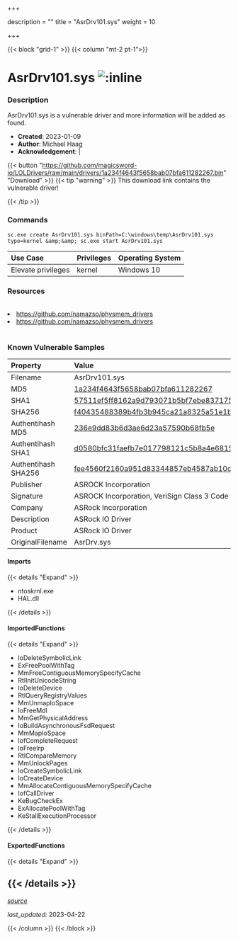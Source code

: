 +++

description = ""
title = "AsrDrv101.sys"
weight = 10

+++


{{< block "grid-1" >}}
{{< column "mt-2 pt-1">}}


# AsrDrv101.sys ![:inline](/images/twitter_verified.png) 


### Description

AsrDrv101.sys is a vulnerable driver and more information will be added as found.

- **Created**: 2023-01-09
- **Author**: Michael Haag
- **Acknowledgement**:  | [](https://twitter.com/)

{{< button "https://github.com/magicsword-io/LOLDrivers/raw/main/drivers/1a234f4643f5658bab07bfa611282267.bin" "Download" >}}
{{< tip "warning" >}}
This download link contains the vulnerable driver!

{{< /tip >}}

### Commands

```
sc.exe create AsrDrv101.sys binPath=C:\windows\temp\AsrDrv101.sys type=kernel &amp;&amp; sc.exe start AsrDrv101.sys
```

| Use Case | Privileges | Operating System | 
|:---- | ---- | ---- |
| Elevate privileges | kernel | Windows 10 |

### Resources
<br>
<li><a href=" https://github.com/namazso/physmem_drivers"> https://github.com/namazso/physmem_drivers</a></li>
<li><a href="https://github.com/namazso/physmem_drivers">https://github.com/namazso/physmem_drivers</a></li>
<br>

### Known Vulnerable Samples

| Property           | Value |
|:-------------------|:------|
| Filename           | AsrDrv101.sys |
| MD5                | [1a234f4643f5658bab07bfa611282267](https://www.virustotal.com/gui/file/1a234f4643f5658bab07bfa611282267) |
| SHA1               | [57511ef5ff8162a9d793071b5bf7ebe8371759de](https://www.virustotal.com/gui/file/57511ef5ff8162a9d793071b5bf7ebe8371759de) |
| SHA256             | [f40435488389b4fb3b945ca21a8325a51e1b5f80f045ab019748d0ec66056a8b](https://www.virustotal.com/gui/file/f40435488389b4fb3b945ca21a8325a51e1b5f80f045ab019748d0ec66056a8b) |
| Authentihash MD5   | [236e9dd83b6d3ae6d23a57590b68fb5e](https://www.virustotal.com/gui/search/authentihash%253A236e9dd83b6d3ae6d23a57590b68fb5e) |
| Authentihash SHA1  | [d0580bfc31faefb7e017798121c5b8a4e68155f9](https://www.virustotal.com/gui/search/authentihash%253Ad0580bfc31faefb7e017798121c5b8a4e68155f9) |
| Authentihash SHA256| [fee4560f2160a951d83344857eb4587ab10c1cfd8c5cfc23b6f06bef8ebcd984](https://www.virustotal.com/gui/search/authentihash%253Afee4560f2160a951d83344857eb4587ab10c1cfd8c5cfc23b6f06bef8ebcd984) |
| Publisher         | ASROCK Incorporation |
| Signature         | ASROCK Incorporation, VeriSign Class 3 Code Signing 2010 CA, VeriSign   |
| Company           | ASRock Incorporation |
| Description       | ASRock IO Driver |
| Product           | ASRock IO Driver |
| OriginalFilename  | AsrDrv.sys |


#### Imports
{{< details "Expand" >}}
* ntoskrnl.exe
* HAL.dll

{{< /details >}}
#### ImportedFunctions
{{< details "Expand" >}}
* IoDeleteSymbolicLink
* ExFreePoolWithTag
* MmFreeContiguousMemorySpecifyCache
* RtlInitUnicodeString
* IoDeleteDevice
* RtlQueryRegistryValues
* MmUnmapIoSpace
* IoFreeMdl
* MmGetPhysicalAddress
* IoBuildAsynchronousFsdRequest
* MmMapIoSpace
* IofCompleteRequest
* IoFreeIrp
* RtlCompareMemory
* MmUnlockPages
* IoCreateSymbolicLink
* IoCreateDevice
* MmAllocateContiguousMemorySpecifyCache
* IofCallDriver
* KeBugCheckEx
* ExAllocatePoolWithTag
* KeStallExecutionProcessor

{{< /details >}}
#### ExportedFunctions
{{< details "Expand" >}}

{{< /details >}}
-----



[*source*](https://github.com/magicsword-io/LOLDrivers/tree/main/yaml/asrdrv101.yaml)

*last_updated:* 2023-04-22








{{< /column >}}
{{< /block >}}

